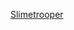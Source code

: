 ---
layout: post
wordpress_id: 744
wordpress_url: http://noesbueno.com/archives/744
date: '2010-08-11 14:00:12 -0500'
date_gmt: '2010-08-11 19:00:12 -0500'
body: |
  <p><a href="http://www.epicponyz.com/2010/08/slimetrooper.html">Slimetrooper</a></p>
---